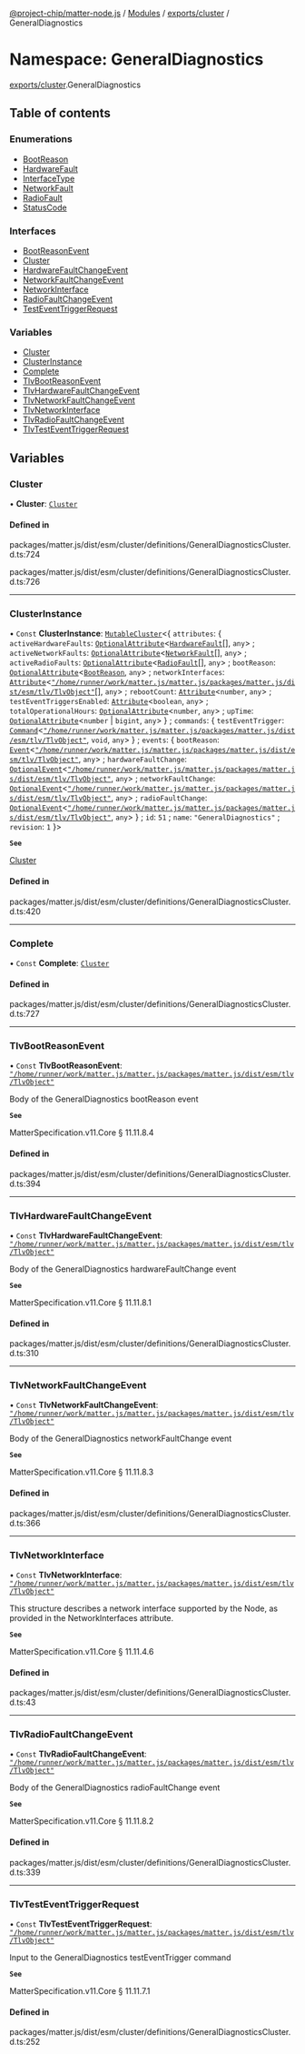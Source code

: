 [@project-chip/matter-node.js](../README.md) / [Modules](../modules.md) / [exports/cluster](exports_cluster.md) / GeneralDiagnostics

# Namespace: GeneralDiagnostics

[exports/cluster](exports_cluster.md).GeneralDiagnostics

## Table of contents

### Enumerations

- [BootReason](../enums/exports_cluster.GeneralDiagnostics.BootReason.md)
- [HardwareFault](../enums/exports_cluster.GeneralDiagnostics.HardwareFault.md)
- [InterfaceType](../enums/exports_cluster.GeneralDiagnostics.InterfaceType.md)
- [NetworkFault](../enums/exports_cluster.GeneralDiagnostics.NetworkFault.md)
- [RadioFault](../enums/exports_cluster.GeneralDiagnostics.RadioFault.md)
- [StatusCode](../enums/exports_cluster.GeneralDiagnostics.StatusCode.md)

### Interfaces

- [BootReasonEvent](../interfaces/exports_cluster.GeneralDiagnostics.BootReasonEvent.md)
- [Cluster](../interfaces/exports_cluster.GeneralDiagnostics.Cluster.md)
- [HardwareFaultChangeEvent](../interfaces/exports_cluster.GeneralDiagnostics.HardwareFaultChangeEvent.md)
- [NetworkFaultChangeEvent](../interfaces/exports_cluster.GeneralDiagnostics.NetworkFaultChangeEvent.md)
- [NetworkInterface](../interfaces/exports_cluster.GeneralDiagnostics.NetworkInterface.md)
- [RadioFaultChangeEvent](../interfaces/exports_cluster.GeneralDiagnostics.RadioFaultChangeEvent.md)
- [TestEventTriggerRequest](../interfaces/exports_cluster.GeneralDiagnostics.TestEventTriggerRequest.md)

### Variables

- [Cluster](exports_cluster.GeneralDiagnostics.md#cluster)
- [ClusterInstance](exports_cluster.GeneralDiagnostics.md#clusterinstance)
- [Complete](exports_cluster.GeneralDiagnostics.md#complete)
- [TlvBootReasonEvent](exports_cluster.GeneralDiagnostics.md#tlvbootreasonevent)
- [TlvHardwareFaultChangeEvent](exports_cluster.GeneralDiagnostics.md#tlvhardwarefaultchangeevent)
- [TlvNetworkFaultChangeEvent](exports_cluster.GeneralDiagnostics.md#tlvnetworkfaultchangeevent)
- [TlvNetworkInterface](exports_cluster.GeneralDiagnostics.md#tlvnetworkinterface)
- [TlvRadioFaultChangeEvent](exports_cluster.GeneralDiagnostics.md#tlvradiofaultchangeevent)
- [TlvTestEventTriggerRequest](exports_cluster.GeneralDiagnostics.md#tlvtesteventtriggerrequest)

## Variables

### Cluster

• **Cluster**: [`Cluster`](../interfaces/exports_cluster.GeneralDiagnostics.Cluster.md)

#### Defined in

packages/matter.js/dist/esm/cluster/definitions/GeneralDiagnosticsCluster.d.ts:724

packages/matter.js/dist/esm/cluster/definitions/GeneralDiagnosticsCluster.d.ts:726

___

### ClusterInstance

• `Const` **ClusterInstance**: [`MutableCluster`](../interfaces/exports_cluster.MutableCluster-1.md)\<\{ `attributes`: \{ `activeHardwareFaults`: [`OptionalAttribute`](../interfaces/exports_cluster.OptionalAttribute.md)\<[`HardwareFault`](../enums/exports_cluster.GeneralDiagnostics.HardwareFault.md)[], `any`\> ; `activeNetworkFaults`: [`OptionalAttribute`](../interfaces/exports_cluster.OptionalAttribute.md)\<[`NetworkFault`](../enums/exports_cluster.GeneralDiagnostics.NetworkFault.md)[], `any`\> ; `activeRadioFaults`: [`OptionalAttribute`](../interfaces/exports_cluster.OptionalAttribute.md)\<[`RadioFault`](../enums/exports_cluster.GeneralDiagnostics.RadioFault.md)[], `any`\> ; `bootReason`: [`OptionalAttribute`](../interfaces/exports_cluster.OptionalAttribute.md)\<[`BootReason`](../enums/exports_cluster.GeneralDiagnostics.BootReason.md), `any`\> ; `networkInterfaces`: [`Attribute`](../interfaces/exports_cluster.Attribute.md)\<[`"/home/runner/work/matter.js/matter.js/packages/matter.js/dist/esm/tlv/TlvObject"`](exports_certificate._internal_.__home_runner_work_matter_js_matter_js_packages_matter_js_dist_esm_tlv_TlvObject_.md)[], `any`\> ; `rebootCount`: [`Attribute`](../interfaces/exports_cluster.Attribute.md)\<`number`, `any`\> ; `testEventTriggersEnabled`: [`Attribute`](../interfaces/exports_cluster.Attribute.md)\<`boolean`, `any`\> ; `totalOperationalHours`: [`OptionalAttribute`](../interfaces/exports_cluster.OptionalAttribute.md)\<`number`, `any`\> ; `upTime`: [`OptionalAttribute`](../interfaces/exports_cluster.OptionalAttribute.md)\<`number` \| `bigint`, `any`\>  } ; `commands`: \{ `testEventTrigger`: [`Command`](../interfaces/exports_cluster.Command.md)\<[`"/home/runner/work/matter.js/matter.js/packages/matter.js/dist/esm/tlv/TlvObject"`](exports_certificate._internal_.__home_runner_work_matter_js_matter_js_packages_matter_js_dist_esm_tlv_TlvObject_.md), `void`, `any`\>  } ; `events`: \{ `bootReason`: [`Event`](../interfaces/exports_cluster.Event.md)\<[`"/home/runner/work/matter.js/matter.js/packages/matter.js/dist/esm/tlv/TlvObject"`](exports_certificate._internal_.__home_runner_work_matter_js_matter_js_packages_matter_js_dist_esm_tlv_TlvObject_.md), `any`\> ; `hardwareFaultChange`: [`OptionalEvent`](../interfaces/exports_cluster.OptionalEvent.md)\<[`"/home/runner/work/matter.js/matter.js/packages/matter.js/dist/esm/tlv/TlvObject"`](exports_certificate._internal_.__home_runner_work_matter_js_matter_js_packages_matter_js_dist_esm_tlv_TlvObject_.md), `any`\> ; `networkFaultChange`: [`OptionalEvent`](../interfaces/exports_cluster.OptionalEvent.md)\<[`"/home/runner/work/matter.js/matter.js/packages/matter.js/dist/esm/tlv/TlvObject"`](exports_certificate._internal_.__home_runner_work_matter_js_matter_js_packages_matter_js_dist_esm_tlv_TlvObject_.md), `any`\> ; `radioFaultChange`: [`OptionalEvent`](../interfaces/exports_cluster.OptionalEvent.md)\<[`"/home/runner/work/matter.js/matter.js/packages/matter.js/dist/esm/tlv/TlvObject"`](exports_certificate._internal_.__home_runner_work_matter_js_matter_js_packages_matter_js_dist_esm_tlv_TlvObject_.md), `any`\>  } ; `id`: ``51`` ; `name`: ``"GeneralDiagnostics"`` ; `revision`: ``1``  }\>

**`See`**

[Cluster](exports_cluster.GeneralDiagnostics.md#cluster)

#### Defined in

packages/matter.js/dist/esm/cluster/definitions/GeneralDiagnosticsCluster.d.ts:420

___

### Complete

• `Const` **Complete**: [`Cluster`](../interfaces/exports_cluster.GeneralDiagnostics.Cluster.md)

#### Defined in

packages/matter.js/dist/esm/cluster/definitions/GeneralDiagnosticsCluster.d.ts:727

___

### TlvBootReasonEvent

• `Const` **TlvBootReasonEvent**: [`"/home/runner/work/matter.js/matter.js/packages/matter.js/dist/esm/tlv/TlvObject"`](exports_certificate._internal_.__home_runner_work_matter_js_matter_js_packages_matter_js_dist_esm_tlv_TlvObject_.md)

Body of the GeneralDiagnostics bootReason event

**`See`**

MatterSpecification.v11.Core § 11.11.8.4

#### Defined in

packages/matter.js/dist/esm/cluster/definitions/GeneralDiagnosticsCluster.d.ts:394

___

### TlvHardwareFaultChangeEvent

• `Const` **TlvHardwareFaultChangeEvent**: [`"/home/runner/work/matter.js/matter.js/packages/matter.js/dist/esm/tlv/TlvObject"`](exports_certificate._internal_.__home_runner_work_matter_js_matter_js_packages_matter_js_dist_esm_tlv_TlvObject_.md)

Body of the GeneralDiagnostics hardwareFaultChange event

**`See`**

MatterSpecification.v11.Core § 11.11.8.1

#### Defined in

packages/matter.js/dist/esm/cluster/definitions/GeneralDiagnosticsCluster.d.ts:310

___

### TlvNetworkFaultChangeEvent

• `Const` **TlvNetworkFaultChangeEvent**: [`"/home/runner/work/matter.js/matter.js/packages/matter.js/dist/esm/tlv/TlvObject"`](exports_certificate._internal_.__home_runner_work_matter_js_matter_js_packages_matter_js_dist_esm_tlv_TlvObject_.md)

Body of the GeneralDiagnostics networkFaultChange event

**`See`**

MatterSpecification.v11.Core § 11.11.8.3

#### Defined in

packages/matter.js/dist/esm/cluster/definitions/GeneralDiagnosticsCluster.d.ts:366

___

### TlvNetworkInterface

• `Const` **TlvNetworkInterface**: [`"/home/runner/work/matter.js/matter.js/packages/matter.js/dist/esm/tlv/TlvObject"`](exports_certificate._internal_.__home_runner_work_matter_js_matter_js_packages_matter_js_dist_esm_tlv_TlvObject_.md)

This structure describes a network interface supported by the Node, as provided in the NetworkInterfaces
attribute.

**`See`**

MatterSpecification.v11.Core § 11.11.4.6

#### Defined in

packages/matter.js/dist/esm/cluster/definitions/GeneralDiagnosticsCluster.d.ts:43

___

### TlvRadioFaultChangeEvent

• `Const` **TlvRadioFaultChangeEvent**: [`"/home/runner/work/matter.js/matter.js/packages/matter.js/dist/esm/tlv/TlvObject"`](exports_certificate._internal_.__home_runner_work_matter_js_matter_js_packages_matter_js_dist_esm_tlv_TlvObject_.md)

Body of the GeneralDiagnostics radioFaultChange event

**`See`**

MatterSpecification.v11.Core § 11.11.8.2

#### Defined in

packages/matter.js/dist/esm/cluster/definitions/GeneralDiagnosticsCluster.d.ts:339

___

### TlvTestEventTriggerRequest

• `Const` **TlvTestEventTriggerRequest**: [`"/home/runner/work/matter.js/matter.js/packages/matter.js/dist/esm/tlv/TlvObject"`](exports_certificate._internal_.__home_runner_work_matter_js_matter_js_packages_matter_js_dist_esm_tlv_TlvObject_.md)

Input to the GeneralDiagnostics testEventTrigger command

**`See`**

MatterSpecification.v11.Core § 11.11.7.1

#### Defined in

packages/matter.js/dist/esm/cluster/definitions/GeneralDiagnosticsCluster.d.ts:252
